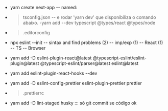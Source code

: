 - yarn create next-app
-- named:

+ > tsconfig.json
-- e rodar 'yarn dev' que disponibiliza o comando abaixo.
-yarn add --dev typescript @types/react @types/node

+ > .editorconfig

- npx eslint --init
-- sintax and find problems (2)
-- imp/exp (1)
-- React (1)
-- TS
-- Browser
- yarn add -D eslint-plugin-react@latest @typescript-eslint/eslint-plugin@latest
@typescript-eslint/parser@latest eslint@latest

- yarn add eslint-plugin-react-hooks --dev

- yarn add -D eslint-config-prettier eslint-plugin-prettier prettier
+ > .prettierrc

- yarn add -D lint-staged husky ::: só git commit se código ok


